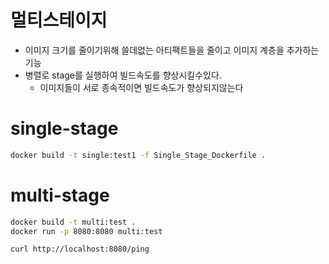 # 멀티스테이지
* 이미지 크기를 줄이기위해 쓸데없는 아티팩트들을 줄이고 이미지 계층을 추가하는 기능
* 병렬로 stage를 실행하여 빌드속도를 향상시킬수있다.
    * 이미지들이 서로 종속적이면 빌드속도가 향상되지않는다

# single-stage

```bash
docker build -t single:test1 -f Single_Stage_Dockerfile . 
```

# multi-stage
```bash
docker build -t multi:test .
docker run -p 8080:8080 multi:test
```

```bash
curl http://localhost:8080/ping
```